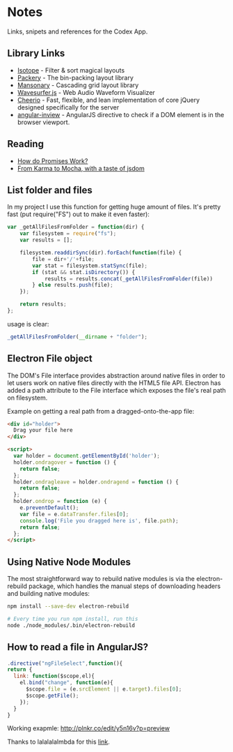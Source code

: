 # Notes

Links, snipets and references for the Codex App.

## Library Links

* [Isotope](http://isotope.metafizzy.co/) - Filter & sort magical layouts
* [Packery](http://packery.metafizzy.co/) - The bin-packing layout library
* [Mansonary](http://masonry.desandro.com/) - Cascading grid layout library
* [Wavesurfer.js](http://wavesurfer-js.org/) - Web Audio Waveform Visualizer
* [Cheerio](https://github.com/cheeriojs/cheerio) - Fast, flexible, and lean implementation of core jQuery designed specifically for the server
* [angular-inview](https://github.com/thenikso/angular-inview) - AngularJS directive to check if a DOM element is in the browser viewport.

## Reading

* [How do Promises Work?](http://robotlolita.me/2015/11/15/how-do-promises-work.html)
* [From Karma to Mocha, with a taste of jsdom](https://medium.com/podio-engineering-blog/from-karma-to-mocha-with-a-taste-of-jsdom-c9c703a06b21#.3gy10vj6i)

## List folder and files

In my project I use this function for getting huge amount of files. It's pretty fast (put require("FS") out to make it even faster):

``` javascript
var _getAllFilesFromFolder = function(dir) {
    var filesystem = require("fs");
    var results = [];

    filesystem.readdirSync(dir).forEach(function(file) {
        file = dir+'/'+file;
        var stat = filesystem.statSync(file);
        if (stat && stat.isDirectory()) {
            results = results.concat(_getAllFilesFromFolder(file))
        } else results.push(file);
    });

    return results;
};
```

usage is clear:

``` javascript
_getAllFilesFromFolder(__dirname + "folder");
```

## Electron File object

The DOM's File interface provides abstraction around native files in order to let users work on native files directly with the HTML5 file API. Electron has added a path attribute to the File interface which exposes the file's real path on filesystem.

Example on getting a real path from a dragged-onto-the-app file:

``` html
<div id="holder">
  Drag your file here
</div>

<script>
  var holder = document.getElementById('holder');
  holder.ondragover = function () {
    return false;
  };
  holder.ondragleave = holder.ondragend = function () {
    return false;
  };
  holder.ondrop = function (e) {
    e.preventDefault();
    var file = e.dataTransfer.files[0];
    console.log('File you dragged here is', file.path);
    return false;
  };
</script>

```

## Using Native Node Modules

The most straightforward way to rebuild native modules is via the electron-rebuild package, which handles the manual steps of downloading headers and building native modules:

``` bash
npm install --save-dev electron-rebuild

# Every time you run npm install, run this
node ./node_modules/.bin/electron-rebuild
```

## How to read a file in AngularJS?

``` javascript
.directive("ngFileSelect",function(){    
return {
  link: function($scope,el){          
    el.bind("change", function(e){          
      $scope.file = (e.srcElement || e.target).files[0];
      $scope.getFile();
    });          
  }        
}
```

Working exapmle: http://plnkr.co/edit/y5n16v?p=preview

Thanks to lalalalalmbda for this [link](http://odetocode.com/blogs/scott/archive/2013/07/03/building-a-filereader-service-for-angularjs-the-service.aspx).
